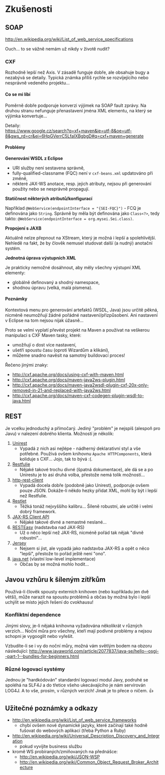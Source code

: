 # Zkušenosti

## SOAP

<http://en.wikipedia.org/wiki/List_of_web_service_specifications>

Ouch... to se vážně nemám už nikdy v životě nudit?

### CXF

Rozhodně lepší než Axis. V zásadě funguje dobře, ale obsahuje bugy a nezabývá se detaily. Typická známka příliš rychle se rozvíjejícího nebo nesprávně vedeného projektu...

#### Co se mi líbí

Poměrně dobře podporuje konverzi výjimek na SOAP fault zprávy. Na druhou stranu nefunguje přenastavení jména XML elementu, na který se výjimka konvertuje...

Detaily:  
<https://www.google.cz/search?q=xf+maven&ie=utf-8&oe=utf-8&gws_rd=cr&ei=6HpGVerrC5LfaIXBgbgD#q=cxf+maven+generate>

#### Problémy

**Generování WSDL z Eclipse**

* URI služby není sestavena správně,
* fully-qualified-classname (FQC) není v `cxf-beans.xml` updatováno při změně,
* některé JAX-WS anotace, resp. jejich atributy, nejsou při generování použity nebo se nesprávně propagují.

**Statičnost některých atributů/konfigurací**

Například `@WebService(endpointInterface = "{SEI-FQC}")` - FCQ je definována jako `String`. Správně by měla být definována jako `Class<?>`, tedy takto: `@WebService(endpointInterface = org.mysei.Sei.class)`.

**Propojení s JAXB**

Aktuálně nelze přepnout na XStream, který je možná i lepší a spolehlivější. Nehledě na fakt, že by člověk nemusel studovat další (a nudný) anotační systém.

**Jednotná úprava výstupních XML**

Je prakticky nemožné dosáhnout, aby měly všechny výstupní XML elementy:
* globálně definovaný a shodný namespace,
* shodnou úpravu (velká, malá písmena).

#### Poznámky

Kontextová menu pro generování artefaktů (WSDL, Java) jsou určitě pěkná, nicméně neumožňují žádné pořádné nastavení/přizpůsobení. Ani nastavení v Eclipse na tom nejsou nijak úžasně...

Proto se velmi vyplatí převést projekt na Maven a používat na veškerou manipulaci s CXF Maven tasky, které:
* umožňují o dost více nastavení,
* ušetří spoustu času (oproti Wizardům a klikání),
* můžeme snadno navěsit na samotný buildovací proces!

Řečeno jinými znaky:
* <http://cxf.apache.org/docs/using-cxf-with-maven.html>
* <http://cxf.apache.org/docs/maven-java2ws-plugin.html>
* <http://cxf.apache.org/docs/maven-java2wsdl-plugin-cxf-20x-only-removed-in-21-and-replaced-with-java2ws.html>
* <http://cxf.apache.org/docs/maven-cxf-codegen-plugin-wsdl-to-java.html>





## REST

Je vcelku jednoduchý a přímočarý. Jediný "problém" je nejspíš (alespoň pro Javu) v nalezení dobrého klienta. Možností je několik:

1. [Unirest](http://unirest.io/java.html)
	* Vypadá z nich asi nejlépe - nádherný deklarativní styl a vše potřebné. Používá ovšem knihovnu `Apache HTTPComponents`, která koliduje s CXF... Jojo, tak to bývá :(.
2. [Restfulie](https://github.com/caelum/restfulie-java)
	* Nějaké takové trochu divné (špatná dokumentace), ale dá se a po Unirestu je to asi druhá volba, přestože nemá tolik možností...
3. [http-rest-client](https://github.com/g00dnatur3/http-rest-client)
	* Vypadá docela dobře (podobně jako Unirest), podporuje ovšem pouze JSON. Dokáže-li někdo hezky přidat XML, mohl by být i lepší než Restfulie.
4. [Restlet](http://restlet.com/)
	* Těžká tonáž nejvyššího kalibru... Šíleně robustní, ale určitě i velmi dobrý framework.
5. [JAX-RS Client API](http://cxf.apache.org/docs/jax-rs-client-api.html)
	* Nějaké takové divné a nemastné neslané...
6. [RESTEasy](http://docs.jboss.org/resteasy/docs/3.0.9.Final/userguide/html_single/index.html#RESTEasy_Client_Framework) (nadstavba nad JAX-RS)
	* Už o něco lepší než JAX-RS, nicméně pořád tak nějak "divně robustní"...
7. [Jersey](http://www.javacodegeeks.com/2012/09/simple-rest-client-in-java.html)
	* Nejsem si jist, ale vypadá jako nadstavba JAX-RS a opět o něco "lepší", přestože to pořád ještě není "ono".
8. [java.net](http://www.mkyong.com/webservices/jax-rs/restfull-java-client-with-java-net-url/) (vlastní low-level implementace)
	* Občas by se možná mohlo hodit...

## Javou vzhůru k šíleným zítřkům

Používá-li člověk spousty externích knihoven (nebo kupříkladu jen dvě větší), může narazit na spoustu problémů a občas by možná bylo i lepší uchýlit se místo jejich řešení do cvokhausu!

### Konfliktní dependence

Jinými slovy, je-li nějaká knihovna vyžadována několikrát v různých verzích... Noční můra pro všechny, kteří mají podivné problémy a nejsou schopni je vygooglit nebo vyřešit.

Vzbudíte-li se i vy do noční můry, možná vám světlým bodem na obzoru následující:
<http://www.javaworld.com/article/2077837/java-se/hello--osgi--part-1--bundles-for-beginners.html>

### Různé logovací systémy

Jednou je "hardkódován" standardní logovací modul Javy, podruhé se spoléhá na SLF4J a do třetice všeho ukecávajícího je nám servírován LOG4J. A to vše, prosím, v různých verzích! Jinak je to přece o ničem. :+1: 

## Užitečné poznámky a odkazy

* <http://en.wikipedia.org/wiki/List_of_web_service_frameworks>
	* chybí ovšem nové dynamické jazyky, které začínají také hodně fušovat do webových aplikací (třeba Python a Ruby)
* http://en.wikipedia.org/wiki/Universal_Description_Discovery_and_Integration
	* pokud vyvíjíte business službu
* kromě WS probíraných/zmiňovaných na přednášce:
	* <http://en.wikipedia.org/wiki/JSON-WSP>
	* <http://en.wikipedia.org/wiki/Common_Object_Request_Broker_Architecture>

